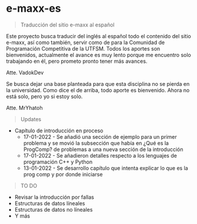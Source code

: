 # e-maxx-es

> Traducción del sitio e-maxx al español

Este proyecto busca traducir del inglés al español todo el contenido del sitio e-maxx, así como también, servir como de para la Comunidad de Programación Competitiva de la UTFSM. Todos los aportes son bienvenidos, actualmente el avance es muy lento porque me encuentro solo trabajando en él, pero prometo pronto tener más avances.

Atte. VadokDev

Se busca dejar una base planteada para que esta disciplina no se pierda en la universidad. Como dice el de arriba, todo aporte es bienvenido. Ahora no está solo, pero yo si estoy solo.

Atte. MrYhatoh

> Updates

* Capítulo de introducción en proceso
	* 17-01-2022 - Se añadió una sección de ejemplo para un primer problema y se movió la subsección que había en ¿Qué es la ProgComp? de problemas a una nueva sección de la introducción
	* 17-01-2022 - Se añadieron detalles respecto a los lenguajes de programación C++ y Python
	* 13-01-2022 - Se desarrollo capítulo que intenta explicar lo que es la prog comp y por donde iniciarse 

> TO DO

* Revisar la introducción por fallas
* Estructuras de datos líneales 
* Estructuras de datos no líneales
* Y más
